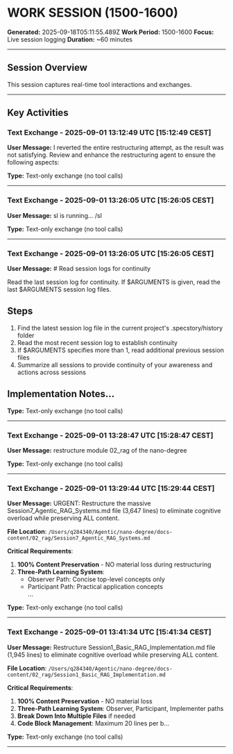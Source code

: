 # WORK SESSION (1500-1600)

**Generated:** 2025-09-18T05:11:55.489Z
**Work Period:** 1500-1600
**Focus:** Live session logging
**Duration:** ~60 minutes

---

## Session Overview

This session captures real-time tool interactions and exchanges.

---

## Key Activities

### Text Exchange - 2025-09-01 13:12:49 UTC [15:12:49 CEST]

**User Message:** I reverted the entire restructuring attempt, as the result was not satisfying. Review and enhance the restructuring agent to ensure the following aspects:

**Type:** Text-only exchange (no tool calls)

---

### Text Exchange - 2025-09-01 13:26:05 UTC [15:26:05 CEST]

**User Message:** <command-message>sl is running…</command-message>
<command-name>/sl</command-name>

**Type:** Text-only exchange (no tool calls)

---

### Text Exchange - 2025-09-01 13:26:05 UTC [15:26:05 CEST]

**User Message:** # Read session logs for continuity

Read the last session log for continuity. If $ARGUMENTS is given, read the last $ARGUMENTS session log files.

## Steps
1. Find the latest session log file in the current project's .specstory/history folder
2. Read the most recent session log to establish continuity
3. If $ARGUMENTS specifies more than 1, read additional previous session files
4. Summarize all sessions to provide continuity of your awareness and actions across sessions

## Implementation Notes...

**Type:** Text-only exchange (no tool calls)

---

### Text Exchange - 2025-09-01 13:28:47 UTC [15:28:47 CEST]

**User Message:** restructure module 02_rag of the nano-degree

**Type:** Text-only exchange (no tool calls)

---

### Text Exchange - 2025-09-01 13:29:44 UTC [15:29:44 CEST]

**User Message:** URGENT: Restructure the massive Session7_Agentic_RAG_Systems.md file (3,647 lines) to eliminate cognitive overload while preserving ALL content.

**File Location**: `/Users/q284340/Agentic/nano-degree/docs-content/02_rag/Session7_Agentic_RAG_Systems.md`

**Critical Requirements**:
1. **100% Content Preservation** - NO material loss during restructuring
2. **Three-Path Learning System**:
   - Observer Path: Concise top-level concepts only
   - Participant Path: Practical application concepts  
  ...

**Type:** Text-only exchange (no tool calls)

---

### Text Exchange - 2025-09-01 13:41:34 UTC [15:41:34 CEST]

**User Message:** Restructure Session1_Basic_RAG_Implementation.md file (1,945 lines) to eliminate cognitive overload while preserving ALL content.

**File Location**: `/Users/q284340/Agentic/nano-degree/docs-content/02_rag/Session1_Basic_RAG_Implementation.md`

**Critical Requirements**:
1. **100% Content Preservation** - NO material loss
2. **Three-Path Learning System**: Observer, Participant, Implementer paths
3. **Break Down Into Multiple Files** if needed
4. **Code Block Management**: Maximum 20 lines per b...

**Type:** Text-only exchange (no tool calls)

---

